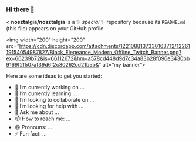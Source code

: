 ### Hi there 👋

<
**nosztalgia/nosztalgia** is a ✨ _special_ ✨ repository because its `README.md` (this file) appears on your GitHub profile.
<p align=”center”>

<img width=”200" height=”200" src=”https://cdn.discordapp.com/attachments/1221088137330163712/1226119154054987827/Black_Elegeance_Modern_Offline_Twitch_Banner.png?ex=66239b72&is=66112672&hm=a578cd448d9d7c34a83b28f096e3430bb9169f2f507af39d6f2c30262cd21b5b&" alt=”my banner”>

</p>

Here are some ideas to get you started:

- 🔭 I’m currently working on ...
- 🌱 I’m currently learning ...
- 👯 I’m looking to collaborate on ...
- 🤔 I’m looking for help with ...
- 💬 Ask me about ...
- 📫 How to reach me: ...
- 😄 Pronouns: ...
- ⚡ Fun fact: ...
>
